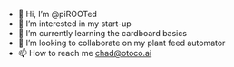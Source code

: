- 👋 Hi, I’m @piROOTed
- 👀 I’m interested in my start-up
- 🌱 I’m currently learning the cardboard basics
- 💞️ I’m looking to collaborate on my plant feed automator
- 📫 How to reach me chad@otoco.ai

<!---
piROOTed/piROOTed is a ✨ special ✨ repository because its `README.md` (this file) appears on your GitHub profile.
You can click the Preview link to take a look at your changes.
--->
